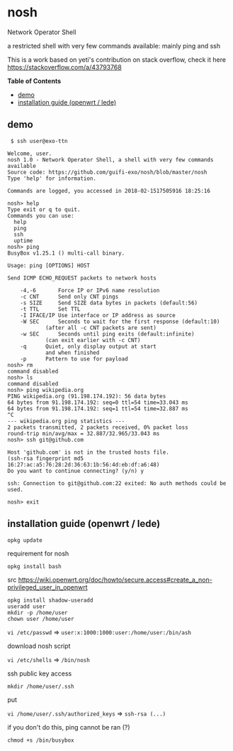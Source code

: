 # nosh

Network Operator Shell

a restricted shell with very few commands available: mainly ping and ssh

This is a work based on yeti's contribution on stack overflow, check it here https://stackoverflow.com/a/43793768

<!-- START doctoc generated TOC please keep comment here to allow auto update -->
<!-- DON'T EDIT THIS SECTION, INSTEAD RE-RUN doctoc TO UPDATE -->
**Table of Contents**

- [demo](#demo)
- [installation guide (openwrt / lede)](#installation-guide-openwrt--lede)

<!-- END doctoc generated TOC please keep comment here to allow auto update -->

## demo

```
 $ ssh user@exo-ttn

Welcome, user.
nosh 1.0 - Network Operator Shell, a shell with very few commands available
Source code: https://github.com/guifi-exo/nosh/blob/master/nosh
Type 'help' for information.

Commands are logged, you accessed in 2018-02-1517505916 18:25:16

nosh> help
Type exit or q to quit.
Commands you can use:
  help
  ping
  ssh
  uptime
nosh> ping
BusyBox v1.25.1 () multi-call binary.

Usage: ping [OPTIONS] HOST

Send ICMP ECHO_REQUEST packets to network hosts

    -4,-6       Force IP or IPv6 name resolution
    -c CNT      Send only CNT pings
    -s SIZE     Send SIZE data bytes in packets (default:56)
    -t TTL      Set TTL
    -I IFACE/IP Use interface or IP address as source
    -W SEC      Seconds to wait for the first response (default:10)
            (after all -c CNT packets are sent)
    -w SEC      Seconds until ping exits (default:infinite)
            (can exit earlier with -c CNT)
    -q      Quiet, only display output at start
            and when finished
    -p      Pattern to use for payload
nosh> rm
command disabled
nosh> ls
command disabled
nosh> ping wikipedia.org
PING wikipedia.org (91.198.174.192): 56 data bytes
64 bytes from 91.198.174.192: seq=0 ttl=54 time=33.043 ms
64 bytes from 91.198.174.192: seq=1 ttl=54 time=32.887 ms
^C
--- wikipedia.org ping statistics ---
2 packets transmitted, 2 packets received, 0% packet loss
round-trip min/avg/max = 32.887/32.965/33.043 ms
nosh> ssh git@github.com

Host 'github.com' is not in the trusted hosts file.
(ssh-rsa fingerprint md5 16:27:ac:a5:76:28:2d:36:63:1b:56:4d:eb:df:a6:48)
Do you want to continue connecting? (y/n) y

ssh: Connection to git@github.com:22 exited: No auth methods could be used.

nosh> exit
```

## installation guide (openwrt / lede)

    opkg update

requirement for nosh

    opkg install bash

src https://wiki.openwrt.org/doc/howto/secure.access#create_a_non-privileged_user_in_openwrt

    opkg install shadow-useradd
    useradd user
    mkdir -p /home/user
    chown user /home/user

`vi /etc/passwd` => `user:x:1000:1000:user:/home/user:/bin/ash`

download nosh script

`vi /etc/shells` => `/bin/nosh`

ssh public key access

    mkdir /home/user/.ssh

put

`vi /home/user/.ssh/authorized_keys` => `ssh-rsa (...)`

if you don't do this, ping cannot be ran (?)

    chmod +s /bin/busybox
